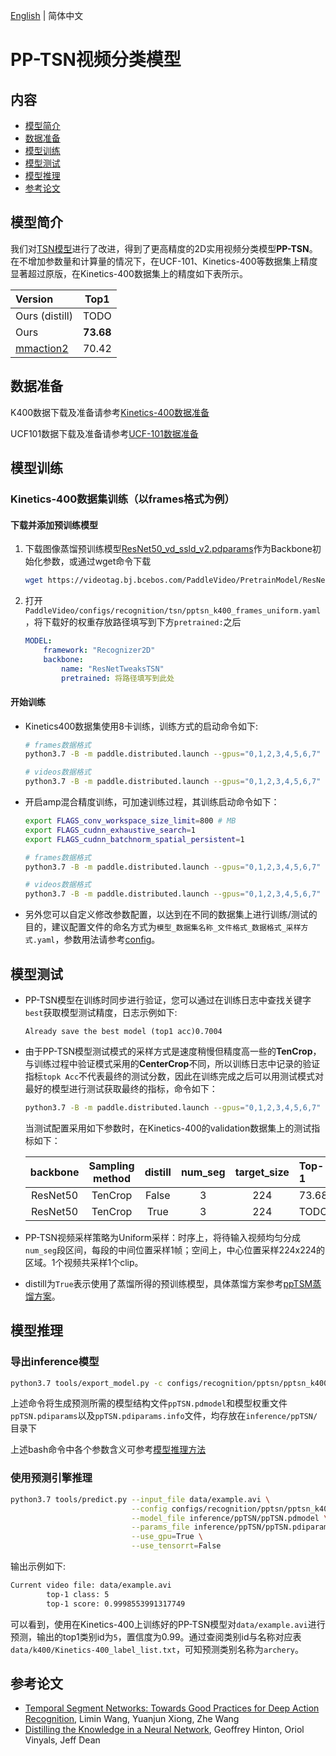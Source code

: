 [English](../../../en/model_zoo/recognition/pp-tsn.md) | 简体中文

# PP-TSN视频分类模型

## 内容

- [模型简介](#模型简介)
- [数据准备](#数据准备)
- [模型训练](#模型训练)
- [模型测试](#模型测试)
- [模型推理](#模型推理)
- [参考论文](#参考论文)


## 模型简介

我们对[TSN模型](./tsn.md)进行了改进，得到了更高精度的2D实用视频分类模型**PP-TSN**。在不增加参数量和计算量的情况下，在UCF-101、Kinetics-400等数据集上精度显著超过原版，在Kinetics-400数据集上的精度如下表所示。

| Version | Top1 |
| :------ | :----: |
| Ours (distill) | TODO |
| Ours | **73.68** |
| [mmaction2](https://github.com/open-mmlab/mmaction2/tree/master/configs/recognition/tsn#kinetics-400) | 70.42 |


## 数据准备

K400数据下载及准备请参考[Kinetics-400数据准备](../../dataset/k400.md)

UCF101数据下载及准备请参考[UCF-101数据准备](../../dataset/ucf101.md)


## 模型训练

### Kinetics-400数据集训练（以frames格式为例）

#### 下载并添加预训练模型

1. 下载图像蒸馏预训练模型[ResNet50_vd_ssld_v2.pdparams](https://videotag.bj.bcebos.com/PaddleVideo/PretrainModel/ResNet50_vd_ssld_v2_pretrained.pdparams)作为Backbone初始化参数，或通过wget命令下载

   ```bash
   wget https://videotag.bj.bcebos.com/PaddleVideo/PretrainModel/ResNet50_vd_ssld_v2_pretrained.pdparams
   ```

2. 打开`PaddleVideo/configs/recognition/tsn/pptsn_k400_frames_uniform.yaml`，将下载好的权重存放路径填写到下方`pretrained:`之后

    ```yaml
    MODEL:
        framework: "Recognizer2D"
        backbone:
            name: "ResNetTweaksTSN"
            pretrained: 将路径填写到此处
    ```

#### 开始训练

- Kinetics400数据集使用8卡训练，训练方式的启动命令如下:

    ```bash
    # frames数据格式
    python3.7 -B -m paddle.distributed.launch --gpus="0,1,2,3,4,5,6,7"  --log_dir=log_pptsn  main.py  --validate -c configs/recognition/pptsn/pptsn_k400_frames.yaml

    # videos数据格式
    python3.7 -B -m paddle.distributed.launch --gpus="0,1,2,3,4,5,6,7"  --log_dir=log_pptsn  main.py  --validate -c configs/recognition/pptsn/pptsn_k400_videos.yaml
    ```

- 开启amp混合精度训练，可加速训练过程，其训练启动命令如下：

    ```bash
    export FLAGS_conv_workspace_size_limit=800 # MB
    export FLAGS_cudnn_exhaustive_search=1
    export FLAGS_cudnn_batchnorm_spatial_persistent=1

    # frames数据格式
    python3.7 -B -m paddle.distributed.launch --gpus="0,1,2,3,4,5,6,7"  --log_dir=log_pptsn  main.py --amp --validate -c configs/recognition/pptsn/pptsn_k400_frames.yaml

    # videos数据格式
    python3.7 -B -m paddle.distributed.launch --gpus="0,1,2,3,4,5,6,7"  --log_dir=log_pptsn  main.py --amp --validate -c configs/recognition/pptsn/pptsn_k400_videos.yaml
    ```

- 另外您可以自定义修改参数配置，以达到在不同的数据集上进行训练/测试的目的，建议配置文件的命名方式为`模型_数据集名称_文件格式_数据格式_采样方式.yaml`，参数用法请参考[config](../../tutorials/config.md)。


## 模型测试

- PP-TSN模型在训练时同步进行验证，您可以通过在训练日志中查找关键字`best`获取模型测试精度，日志示例如下:

  ```
  Already save the best model (top1 acc)0.7004
  ```

- 由于PP-TSN模型测试模式的采样方式是速度稍慢但精度高一些的**TenCrop**，与训练过程中验证模式采用的**CenterCrop**不同，所以训练日志中记录的验证指标`topk Acc`不代表最终的测试分数，因此在训练完成之后可以用测试模式对最好的模型进行测试获取最终的指标，命令如下：

  ```bash
  python3.7 -B -m paddle.distributed.launch --gpus="0,1,2,3,4,5,6,7" --log_dir=log_pptsn main.py  --test -c configs/recognition/pptsn/pptsn_k400_frames.yaml -w "output/ppTSN/ppTSN_best.pdparams"
  ```


  当测试配置采用如下参数时，在Kinetics-400的validation数据集上的测试指标如下：


  | backbone | Sampling method | distill | num_seg | target_size | Top-1 | checkpoints |
  | :------: | :----------: | :----: | :----: | :----: | :---- | :---: |
  | ResNet50 | TenCrop | False | 3 | 224 | 73.68 | [ppTSN_k400.pdparams](https://videotag.bj.bcebos.com/PaddleVideo-release2.2/ppTSN_k400.pdparams) |
  | ResNet50 | TenCrop | True | 3 | 224 | TODO | TODO |

- PP-TSN视频采样策略为Uniform采样：时序上，将待输入视频均匀分成`num_seg`段区间，每段的中间位置采样1帧；空间上，中心位置采样224x224的区域。1个视频共采样1个clip。

- distill为`True`表示使用了蒸馏所得的预训练模型，具体蒸馏方案参考[ppTSM蒸馏方案](TODO)。


## 模型推理

### 导出inference模型

```bash
python3.7 tools/export_model.py -c configs/recognition/pptsn/pptsn_k400_frames.yaml -p data/ppTSN_k400.pdparams -o inference/ppTSN
```

上述命令将生成预测所需的模型结构文件`ppTSN.pdmodel`和模型权重文件`ppTSN.pdiparams`以及`ppTSN.pdiparams.info`文件，均存放在`inference/ppTSN/`目录下

上述bash命令中各个参数含义可参考[模型推理方法](https://github.com/PaddlePaddle/PaddleVideo/blob/release/2.0/docs/zh-CN/start.md#2-%E6%A8%A1%E5%9E%8B%E6%8E%A8%E7%90%86)

### 使用预测引擎推理

```bash
python3.7 tools/predict.py --input_file data/example.avi \
                           --config configs/recognition/pptsn/pptsn_k400_frames.yaml \
                           --model_file inference/ppTSN/ppTSN.pdmodel \
                           --params_file inference/ppTSN/ppTSN.pdiparams \
                           --use_gpu=True \
                           --use_tensorrt=False
```

输出示例如下:

```bash
Current video file: data/example.avi
        top-1 class: 5
        top-1 score: 0.9998553991317749
```

可以看到，使用在Kinetics-400上训练好的PP-TSN模型对`data/example.avi`进行预测，输出的top1类别id为`5`，置信度为0.99。通过查阅类别id与名称对应表`data/k400/Kinetics-400_label_list.txt`，可知预测类别名称为`archery`。

## 参考论文

- [Temporal Segment Networks: Towards Good Practices for Deep Action Recognition](https://arxiv.org/pdf/1608.00859.pdf), Limin Wang, Yuanjun Xiong, Zhe Wang
- [Distilling the Knowledge in a Neural Network](https://arxiv.org/abs/1503.02531), Geoffrey Hinton, Oriol Vinyals, Jeff Dean

